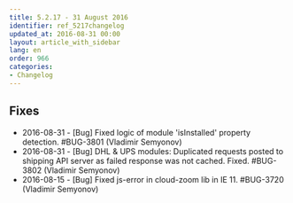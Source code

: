 ```yaml
---
title: 5.2.17 - 31 August 2016
identifier: ref_5217changelog
updated_at: 2016-08-31 00:00
layout: article_with_sidebar
lang: en
order: 966
categories:
- Changelog
---
```


## Fixes

*   2016-08-31 - [Bug] Fixed logic of module 'isInstalled' property detection. #BUG-3801 (Vladimir Semyonov)
*   2016-08-31 - [Bug] DHL & UPS modules: Duplicated requests posted to shipping API server as failed response was not cached. Fixed. #BUG-3802 (Vladimir Semyonov)
*   2016-08-15 - [Bug] Fixed js-error in cloud-zoom lib in IE 11. #BUG-3720 (Vladimir Semyonov)